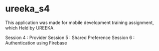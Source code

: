 # ureeka_s4

This application was made for mobile development training assignment, which Held by UREEKA.

Session 4 : Provider
Session 5 : Shared Preference
Session 6 : Authentication using Firebase

